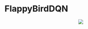 # FlappyBirdDQN
<p align="center">
<img src="https://github.com/TimVeenboer/FlappyBirdDQN/blob/master/DQNshowcase.gif">
</p>
